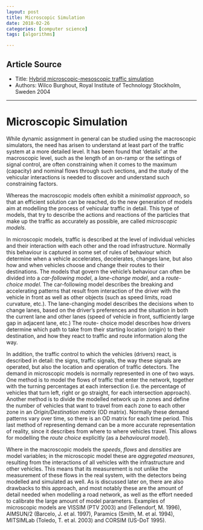 ```yaml
---
layout: post
title: Microscopic Simulation
date: 2018-02-26
categories: [computer science]
tags: [algorithms]

---
```


## Article Source
* Title: [Hybrid microscopic-mesoscopic traffic simulation](https://www.kth.se/polopoly_fs/1.742065!/hybrid%20mesoscopic.pdf)
* Authors: Wilco Burghout, Royal Institute of Technology Stockholm, Sweden 2004

---

# Microscopic Simulation

While dynamic assignment in general can be studied using the macroscopic simulators, the need has arisen to understand at least part of the traffic system at a more detailed level. It has been found that ‘details’ at the macroscopic level, such as the length of an on-ramp or the settings of signal control, are often constraining when it comes to the maximum (capacity) and nominal flows through such sections, and the study of the vehicular interactions is needed to discover and understand such constraining factors.

Whereas the macroscopic models often exhibit a *minimalist approach*, so that an efficient solution can be reached, do the new generation of models aim at modelling the process of vehicular traffic in detail. This type of models, that try to describe the actions and reactions of the particles that make up the traffic as accurately as possible, are called *microscopic models*.

In microscopic models, traffic is described at the level of individual vehicles and their interaction with each other and the road infrastructure. Normally this behaviour is captured in some set of rules of behaviour which determine when a vehicle accelerates, decelerates, changes lane, but also how and when vehicles choose and change their routes to their destinations. The models that govern the vehicle’s behaviour can often be divided into a *car-following model*, a *lane-change model*, and a *route-choice model*. The car-following model describes the breaking and accelerating patterns that result from interaction of the driver with the vehicle in front as well as other objects (such as speed limits, road curvature, etc.). The lane-changing model describes the decisions when to change lanes, based on the driver’s preferences and the situation in both the current lane and other lanes (speed of vehicle in front, sufficiently large gap in adjacent lane, etc.) The route- choice model describes how drivers determine which path to take from their starting location (origin) to their destination, and how they react to traffic and route information along the way.

In addition, the traffic control to which the vehicles (drivers) react, is described in detail: the signs, traffic signals, the way these signals are operated, but also the location and operation of traffic detectors.
The demand in microscopic models is normally represented in one of two ways. One method is to model the flows of traffic that enter the network, together with the turning percentages at each intersection (i.e. the percentage of vehicles that turn left, right or go straight, for each intersection approach). Another method is to divide the modelled network up in zones and define the number of vehicles that want to travel from each zone to each other zone in an *Origin/Destination matrix* (OD matrix). Normally these demand patterns vary over time, so there is an OD matrix for each time period. This last method of representing demand can be a more accurate representation of reality, since it describes from where to where vehicles travel. This allows for modelling the *route choice* explicitly (as a *behavioural model*).

Where in the macroscopic models the *speeds*, *flows* and *densities* are model variables; in the microscopic model these are *aggregated measures*, resulting from the interactions of all vehicles with the infrastructure and other vehicles. This means that its measurement is not unlike the measurement of these flows in the real system, with the detectors being modelled and simulated as well. As is discussed later on, there are also drawbacks to this approach, and most notably these are the amount of detail needed when modelling a road network, as well as the effort needed to calibrate the large amount of model parameters. Examples of microscopic models are VISSIM (PTV 2003) and (Fellendorf, M. 1996), AIMSUN/2 (Barcelo, J. et al. 1997), Paramics (Smith, M. et al. 1994), MITSIMLab (Toledo, T. et al. 2003) and CORSIM (US-DoT 1995).